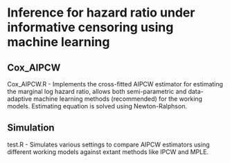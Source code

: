 # Inference for hazard ratio under informative censoring using machine learning

## Cox_AIPCW

Cox_AIPCW.R - 
Implements the cross-fitted AIPCW estimator for estimating the marginal log hazard ratio, allows both semi-parametric and data-adaptive machine learning methods (recommended) for the working models. Estimating equation is solved using Newton-Ralphson.


## Simulation

test.R - 
Simulates various settings to compare AIPCW estimators using different working models against extant methods like IPCW and MPLE.
